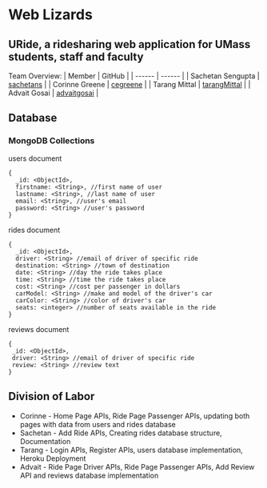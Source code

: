 # Web Lizards
## URide, a ridesharing web application for UMass students, staff and faculty

Team Overview:
| Member | GitHub |
| ------ | ------ |
| Sachetan Sengupta | [sachetans](https://github.com/sachetans) |
| Corinne Greene | [cegreene](https://github.com/cegreene) |
| Tarang Mittal | [tarangMittal](https://github.com/tarangMittal) |
| Advait Gosai | [advaitgosai](https://github.com/advaitgosai) |

## Database
### MongoDB Collections

users document
```
{
  _id: <ObjectId>,
  firstname: <String>, //first name of user
  lastname: <String>, //last name of user
  email: <String>, //user's email
  password: <String> //user's password
}
```

  
rides document
```
{
  _id: <ObjectId>,
  driver: <String> //email of driver of specific ride
  destination: <String> //town of destination
  date: <String> //day the ride takes place
  time: <String> //time the ride takes place
  cost: <String> //cost per passenger in dollars
  carModel: <String> //make and model of the driver's car
  carColor: <String> //color of driver's car
  seats: <integer> //number of seats available in the ride
}
```
  
 reviews document
 ```
{
  _id: <ObjectId>,
  driver: <String> //email of driver of specific ride
  review: <String> //review text 
}
```


## Division of Labor
* Corinne - Home Page APIs, Ride Page Passenger APIs, updating both pages with data from users and rides database
* Sachetan - Add Ride APIs, Creating rides database structure, Documentation
* Tarang - Login APIs, Register APIs, users database implementation, Heroku Deployment
* Advait - Ride Page Driver APIs, Ride Page Passenger APIs, Add Review API and reviews database implementation
